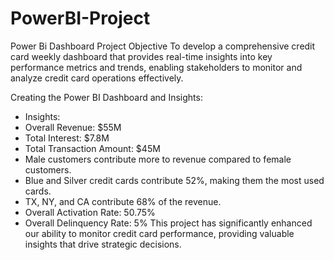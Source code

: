 # PowerBI-Project
Power Bi Dashboard Project Objective To develop a comprehensive credit card weekly dashboard that provides real-time insights into key performance metrics and trends, enabling stakeholders to monitor and analyze credit card operations effectively.

Creating the Power BI Dashboard and Insights: 

* Insights:
* Overall Revenue: $55M
* Total Interest: $7.8M
* Total Transaction Amount: $45M
* Male customers contribute more to revenue compared to female customers.
* Blue and Silver credit cards contribute 52%, making them the most used cards.
* TX, NY, and CA contribute 68% of the revenue.
* Overall Activation Rate: 50.75%
* Overall Delinquency Rate: 5%
This project has significantly enhanced our ability to monitor credit card performance, providing valuable insights that drive strategic decisions.
